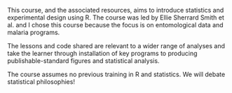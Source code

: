 This course, and the associated resources, aims to introduce statistics and experimental design using R. The course was led by Ellie Sherrard Smith et al. and I chose this course because the focus is on entomological data and malaria programs.

The lessons and code shared are relevant to a wider range of analyses and take the learner through installation of key programs to producing publishable-standard 
figures and statistical analysis.

The course assumes no previous training in R and statistics. We will debate statistical philosophies!
